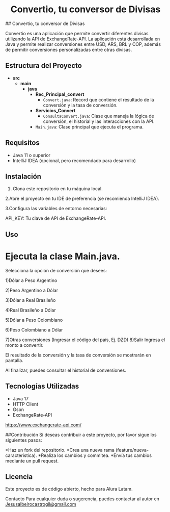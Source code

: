 <h1 align="center"> Convertio, tu conversor de Divisas </h1>
## Convertio, tu conversor de Divisas

Convertio es una aplicación que permite convertir diferentes divisas utilizando la API de ExchangeRate-API. La aplicación está desarrollada en Java y permite realizar conversiones entre USD, ARS, BRL y COP, además de permitir conversiones personalizadas entre otras divisas.

## Estructura del Proyecto

- **src**
  - **main**
    - **java**
      - **Rec_Principal_convert**
        - `Convert.java`: Record que contiene el resultado de la conversión y la tasa de conversión.
      - **Servicios_Convert**
        - `ConsultaConvert.java`: Clase que maneja la lógica de conversión, el historial y las interacciones con la API.
      - `Main.java`: Clase principal que ejecuta el programa.

## Requisitos

- Java 11 o superior
- IntelliJ IDEA (opcional, pero recomendado para desarrollo)

## Instalación

1. Clona este repositorio en tu máquina local.
   
2.Abre el proyecto en tu IDE de preferencia (se recomienda IntelliJ IDEA).

3.Configura las variables de entorno necesarias:

API_KEY: Tu clave de API de ExchangeRate-API.

## Uso
# Ejecuta la clase Main.java.

Selecciona la opción de conversión que desees:

1)Dólar a Peso Argentino

2)Peso Argentino a Dólar

3)Dólar a Real Brasileño

4)Real Brasileño a Dólar

5)Dólar a Peso Colombiano

6)Peso Colombiano a Dólar

7)Otras conversiones (Ingresar el código del país, Ej. DZD)
8)Salir
Ingresa el monto a convertir.

El resultado de la conversión y la tasa de conversión se mostrarán en pantalla.

Al finalizar, puedes consultar el historial de conversiones.

## Tecnologías Utilizadas

* Java 17
* HTTP Client
* Gson
* ExchangeRate-API
  
https://www.exchangerate-api.com/

##Contribución
Si deseas contribuir a este proyecto, por favor sigue los siguientes pasos:

*Haz un fork del repositorio.
*Crea una nueva rama (feature/nueva-caracteristica).
*Realiza los cambios y commitea.
*Envía tus cambios mediante un pull request.

## Licencia
Este proyecto es de código abierto, hecho para Alura Latam.

Contacto
Para cualquier duda o sugerencia, puedes contactar al autor en Jesusalbeirocastrogil@gmail.com
